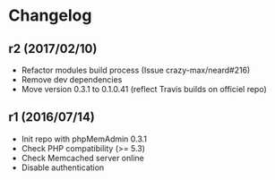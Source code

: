 # Changelog

## r2 (2017/02/10)

* Refactor modules build process (Issue crazy-max/neard#216)
* Remove dev dependencies
* Move version 0.3.1 to 0.1.0.41 (reflect Travis builds on officiel repo)

## r1 (2016/07/14)

* Init repo with phpMemAdmin 0.3.1
* Check PHP compatibility (>= 5.3)
* Check Memcached server online
* Disable authentication
